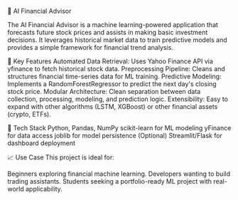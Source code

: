 🧠 AI Financial Advisor

The AI Financial Advisor is a machine learning-powered application that forecasts future stock prices and assists in making basic investment decisions. It leverages historical market data to train predictive models and provides a simple framework for financial trend analysis.

🚀 Key Features
Automated Data Retrieval: Uses Yahoo Finance API via yfinance to fetch historical stock data.
Preprocessing Pipeline: Cleans and structures financial time-series data for ML training.
Predictive Modeling: Implements a RandomForestRegressor to predict the next day's closing stock price.
Modular Architecture: Clean separation between data collection, processing, modeling, and prediction logic.
Extensibility: Easy to expand with other algorithms (LSTM, XGBoost) or other financial assets (crypto, ETFs).

🔧 Tech Stack
Python, Pandas, NumPy
scikit-learn for ML modeling
yFinance for data access
joblib for model persistence
(Optional) Streamlit/Flask for dashboard deployment

📈 Use Case
This project is ideal for:

Beginners exploring financial machine learning.
Developers wanting to build trading assistants.
Students seeking a portfolio-ready ML project with real-world applicability.
